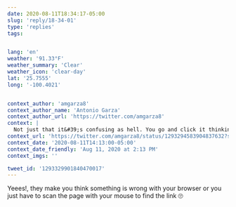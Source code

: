 ```yaml
---
date: 2020-08-11T18:34:17-05:00
slug: 'reply/18-34-01'
type: 'replies'
tags:


lang: 'en'
weather: '91.33°F'
weather_summary: 'Clear'
weather_icon: 'clear-day'
lat: '25.7555'
long: '-100.4021'


context_author: 'amgarza8'
context_author_name: 'Antonio Garza'
context_author_url: 'https://twitter.com/amgarza8'
context: |
  Not just that it&#39;s confusing as hell. You go and click it thinking is a link and it is not. And they put the real links like a regular word.
context_url: 'https://twitter.com/amgarza8/status/1293294583904837632?s=12'
context_date: '2020-08-11T14:13:00-05:00'
context_date_friendly: 'Aug 11, 2020 at 2:13 PM'
context_imgs: ''

tweet_id: '1293329901840470017'
---
```

Yeees!, they make you think something is wrong with your browser or you just have to scan the page with your mouse to find the link 🙄